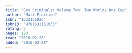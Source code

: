 ```yaml
---
title: "Sex Criminals: Volume Two: Two Worlds One Cop"
author: "Matt Fraction"
isbn: "1632151936"
isbn13: "9781632151933"
rating: 5
pages: 128
read: "2016-02-28"
added: "2016-02-28"
---
```



